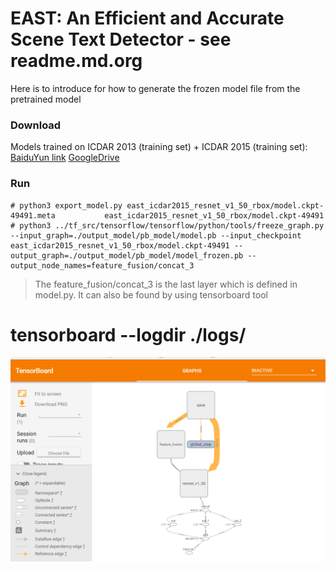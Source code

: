 # EAST: An Efficient and Accurate Scene Text Detector - see readme.md.org

Here is to introduce for how to generate the frozen model file from the pretrained model
 
 ### Download
   Models trained on ICDAR 2013 (training set) + ICDAR 2015 (training set): [BaiduYun link](http://pan.baidu.com/s/1jHWDrYQ) [GoogleDrive](https://drive.google.com/open?id=0B3APw5BZJ67ETHNPaU9xUkVoV0U)


 ### Run
    # python3 export_model.py east_icdar2015_resnet_v1_50_rbox/model.ckpt-49491.meta           east_icdar2015_resnet_v1_50_rbox/model.ckpt-49491
    # python3 ../tf_src/tensorflow/tensorflow/python/tools/freeze_graph.py --input_graph=./output_model/pb_model/model.pb --input_checkpoint east_icdar2015_resnet_v1_50_rbox/model.ckpt-49491 --output_graph=./output_model/pb_model/model_frozen.pb --output_node_names=feature_fusion/concat_3

   > The feature_fusion/concat_3 is the last layer which is defined in model.py.
   > It can also be found by using tensorboard tool
   # tensorboard --logdir ./logs/
   ![Tensorboard](tensorboard.png)

